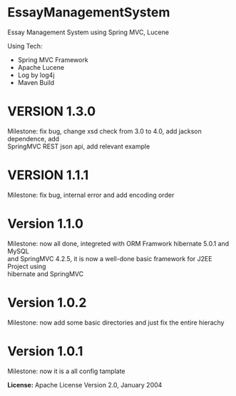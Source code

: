 # EssayManagementSystem
Essay Management System using  Spring MVC, Lucene

Using Tech:
- Spring MVC Framework
- Apache Lucene
- Log by log4j
- Maven Build

# VERSION 1.3.0
Milestone: fix bug, change xsd check from 3.0 to 4.0, add jackson dependence, add  
SpringMVC REST json api, add relevant example
# VERSION 1.1.1
Milestone: fix bug, internal error and add encoding order
# Version 1.1.0
Milestone: now all done, integreted with ORM Framwork hibernate 5.0.1 and MySQL  
and SpringMVC 4.2.5, it is now a well-done basic framework for J2EE Project using  
hibernate and SpringMVC  
# Version 1.0.2
Milestone: now add some basic directories and just fix the entire hierachy
# Version 1.0.1
Milestone: now it is a all config tamplate


**License:**
Apache License Version 2.0, January 2004
